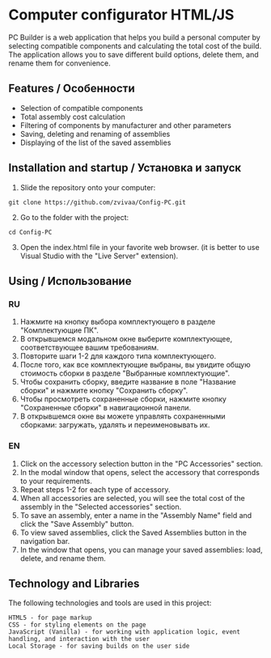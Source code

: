 # Computer configurator HTML/JS
PC Builder is a web application that helps you build a personal computer by selecting compatible components and calculating the total cost of the build. The application allows you to save different build options, delete them, and rename them for convenience.

## Features / Особенности
- Selection of compatible components
- Total assembly cost calculation
- Filtering of components by manufacturer and other parameters
- Saving, deleting and renaming of assemblies
- Displaying of the list of the saved assemblies

## Installation and startup / Установка и запуск
1. Slide the repository onto your computer:
```
git clone https://github.com/zvivaa/Config-PC.git
```
2. Go to the folder with the project:
```
cd Config-PC
```
3. Open the index.html file in your favorite web browser. (it is better to use Visual Studio with the "Live Server" extension).

## Using / Использование
### RU
1. Нажмите на кнопку выбора комплектующего в разделе "Комплектующие ПК".
2. В открывшемся модальном окне выберите комплектующее, соответствующее вашим требованиям.
3. Повторите шаги 1-2 для каждого типа комплектующего.
4. После того, как все комплектующие выбраны, вы увидите общую стоимость сборки в разделе "Выбранные комплектующие".
5. Чтобы сохранить сборку, введите название в поле "Название сборки" и нажмите кнопку "Сохранить сборку".
6. Чтобы просмотреть сохраненные сборки, нажмите кнопку "Сохраненные сборки" в навигационной панели.
7. В открывшемся окне вы можете управлять сохраненными сборками: загружать, удалять и переименовывать их.
### EN
1. Click on the accessory selection button in the "PC Accessories" section.
2. In the modal window that opens, select the accessory that corresponds to your requirements.
3. Repeat steps 1-2 for each type of accessory.
4. When all accessories are selected, you will see the total cost of the assembly in the "Selected accessories" section.
5. To save an assembly, enter a name in the "Assembly Name" field and click the "Save Assembly" button.
6. To view saved assemblies, click the Saved Assemblies button in the navigation bar.
7. In the window that opens, you can manage your saved assemblies: load, delete, and rename them.

## Technology and Libraries
The following technologies and tools are used in this project:
```
HTML5 - for page markup
CSS - for styling elements on the page
JavaScript (Vanilla) - for working with application logic, event handling, and interaction with the user
Local Storage - for saving builds on the user side
```
